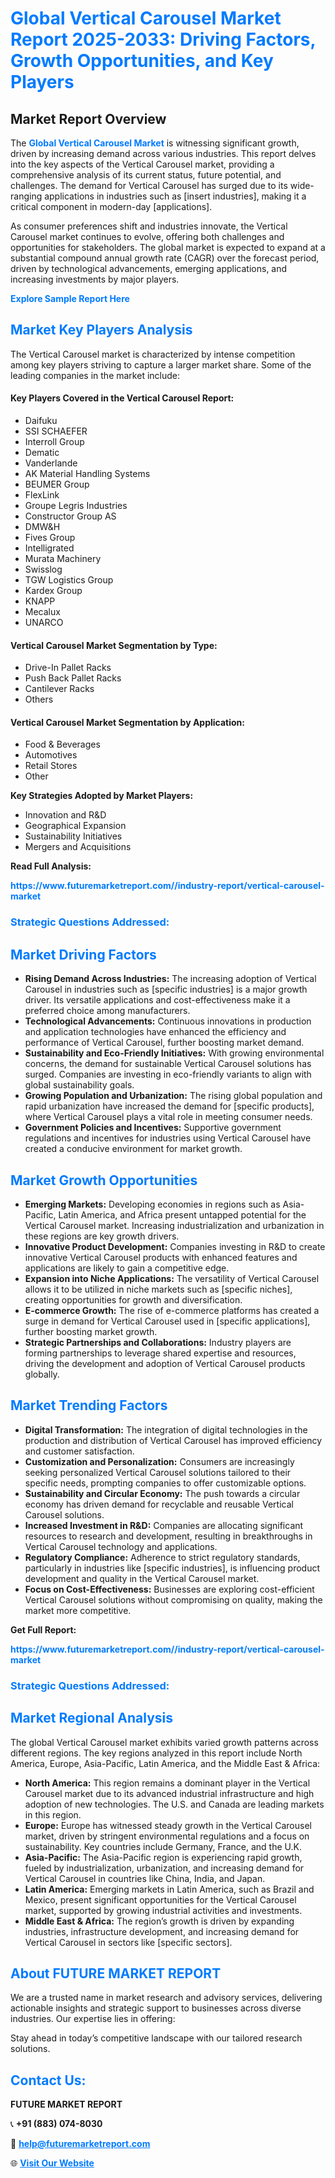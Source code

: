 <h1 style="color: #007BFF;">Global Vertical Carousel Market Report 2025-2033: Driving Factors, Growth Opportunities, and Key Players</h1>

<section id="overview">
<h2>Market Report Overview</h2>
<p>The <a href="https://www.futuremarketreport.com//industry-report/vertical-carousel-market" style="color: #007BFF; text-decoration: none;"><strong>Global Vertical Carousel Market</strong></a> is witnessing significant growth, driven by increasing demand across various industries. This report delves into the key aspects of the Vertical Carousel market, providing a comprehensive analysis of its current status, future potential, and challenges. The demand for Vertical Carousel has surged due to its wide-ranging applications in industries such as [insert industries], making it a critical component in modern-day [applications].</p>
<p>As consumer preferences shift and industries innovate, the Vertical Carousel market continues to evolve, offering both challenges and opportunities for stakeholders. The global market is expected to expand at a substantial compound annual growth rate (CAGR) over the forecast period, driven by technological advancements, emerging applications, and increasing investments by major players.</p>
</section>

<section id="overview">
<p><a href="https://www.futuremarketreport.com//request-sample/reportId=89068" style="color: #007BFF; text-decoration: none;"><strong>Explore Sample Report Here</strong></a></p>
</section>

<section id="key-players">
<h2 style="color: #007BFF;">Market Key Players Analysis</h2>
<p>The Vertical Carousel market is characterized by intense competition among key players striving to capture a larger market share. Some of the leading companies in the market include:</p>
<h4>Key Players Covered in the Vertical Carousel Report:</h4>
<ul><li>Daifuku</li><li>SSI SCHAEFER</li><li>Interroll Group</li><li>Dematic</li><li>Vanderlande</li><li>AK Material Handling Systems</li><li>BEUMER Group</li><li>FlexLink</li><li>Groupe Legris Industries</li><li>Constructor Group AS</li><li>DMW&amp;H</li><li>Fives Group</li><li>Intelligrated</li><li>Murata Machinery</li><li>Swisslog</li><li>TGW Logistics Group</li><li>Kardex Group</li><li>KNAPP</li><li>Mecalux</li><li>UNARCO</li></ul>
<h4>Vertical Carousel Market Segmentation by Type:</h4>
<ul><li>Drive-In Pallet Racks</li><li>Push Back Pallet Racks</li><li>Cantilever Racks</li><li>Others</li></ul>

<h4>Vertical Carousel Market Segmentation by Application:</h4>
<ul><li>Food &amp; Beverages</li><li>Automotives</li><li>Retail Stores</li><li>Other</li></ul>
<p><strong>Key Strategies Adopted by Market Players:</strong></p>
<ul>
<li>Innovation and R&D</li>
<li>Geographical Expansion</li>
<li>Sustainability Initiatives</li>
<li>Mergers and Acquisitions</li>
</ul>
</section>

<section>
<p><strong>Read Full Analysis: </strong></p><a href="https://www.futuremarketreport.com//industry-report/vertical-carousel-market" style="color: #007BFF; text-decoration: none;"><strong>https://www.futuremarketreport.com//industry-report/vertical-carousel-market</strong></a>
<h3 style="color: #007BFF;">Strategic Questions Addressed:</h3>
</section>

<section id="driving-factors">
<h2 style="color: #007BFF;">Market Driving Factors</h2>
<ul>
<li><strong>Rising Demand Across Industries:</strong> The increasing adoption of Vertical Carousel in industries such as [specific industries] is a major growth driver. Its versatile applications and cost-effectiveness make it a preferred choice among manufacturers.</li>
<li><strong>Technological Advancements:</strong> Continuous innovations in production and application technologies have enhanced the efficiency and performance of Vertical Carousel, further boosting market demand.</li>
<li><strong>Sustainability and Eco-Friendly Initiatives:</strong> With growing environmental concerns, the demand for sustainable Vertical Carousel solutions has surged. Companies are investing in eco-friendly variants to align with global sustainability goals.</li>
<li><strong>Growing Population and Urbanization:</strong> The rising global population and rapid urbanization have increased the demand for [specific products], where Vertical Carousel plays a vital role in meeting consumer needs.</li>
<li><strong>Government Policies and Incentives:</strong> Supportive government regulations and incentives for industries using Vertical Carousel have created a conducive environment for market growth.</li>
</ul>
</section>

<section id="growth-opportunities">
<h2 style="color: #007BFF;">Market Growth Opportunities</h2>
<ul>
<li><strong>Emerging Markets:</strong> Developing economies in regions such as Asia-Pacific, Latin America, and Africa present untapped potential for the Vertical Carousel market. Increasing industrialization and urbanization in these regions are key growth drivers.</li>
<li><strong>Innovative Product Development:</strong> Companies investing in R&D to create innovative Vertical Carousel products with enhanced features and applications are likely to gain a competitive edge.</li>
<li><strong>Expansion into Niche Applications:</strong> The versatility of Vertical Carousel allows it to be utilized in niche markets such as [specific niches], creating opportunities for growth and diversification.</li>
<li><strong>E-commerce Growth:</strong> The rise of e-commerce platforms has created a surge in demand for Vertical Carousel used in [specific applications], further boosting market growth.</li>
<li><strong>Strategic Partnerships and Collaborations:</strong> Industry players are forming partnerships to leverage shared expertise and resources, driving the development and adoption of Vertical Carousel products globally.</li>
</ul>
</section>

<section id="trending-factors">
<h2 style="color: #007BFF;">Market Trending Factors</h2>
<ul>
<li><strong>Digital Transformation:</strong> The integration of digital technologies in the production and distribution of Vertical Carousel has improved efficiency and customer satisfaction.</li>
<li><strong>Customization and Personalization:</strong> Consumers are increasingly seeking personalized Vertical Carousel solutions tailored to their specific needs, prompting companies to offer customizable options.</li>
<li><strong>Sustainability and Circular Economy:</strong> The push towards a circular economy has driven demand for recyclable and reusable Vertical Carousel solutions.</li>
<li><strong>Increased Investment in R&D:</strong> Companies are allocating significant resources to research and development, resulting in breakthroughs in Vertical Carousel technology and applications.</li>
<li><strong>Regulatory Compliance:</strong> Adherence to strict regulatory standards, particularly in industries like [specific industries], is influencing product development and quality in the Vertical Carousel market.</li>
<li><strong>Focus on Cost-Effectiveness:</strong> Businesses are exploring cost-efficient Vertical Carousel solutions without compromising on quality, making the market more competitive.</li>
</ul>
</section>

<section>
<p><strong>Get Full Report: </strong></p><a href="https://www.futuremarketreport.com//industry-report/vertical-carousel-market" style="color: #007BFF; text-decoration: none;"><strong>https://www.futuremarketreport.com//industry-report/vertical-carousel-market</strong></a>
<h3 style="color: #007BFF;">Strategic Questions Addressed:</h3>
</section>


<section id="regional-analysis">
<h2 style="color: #007BFF;">Market Regional Analysis</h2>
<p>The global Vertical Carousel market exhibits varied growth patterns across different regions. The key regions analyzed in this report include North America, Europe, Asia-Pacific, Latin America, and the Middle East & Africa:</p>
<ul>
<li><strong>North America:</strong> This region remains a dominant player in the Vertical Carousel market due to its advanced industrial infrastructure and high adoption of new technologies. The U.S. and Canada are leading markets in this region.</li>
<li><strong>Europe:</strong> Europe has witnessed steady growth in the Vertical Carousel market, driven by stringent environmental regulations and a focus on sustainability. Key countries include Germany, France, and the U.K.</li>
<li><strong>Asia-Pacific:</strong> The Asia-Pacific region is experiencing rapid growth, fueled by industrialization, urbanization, and increasing demand for Vertical Carousel in countries like China, India, and Japan.</li>
<li><strong>Latin America:</strong> Emerging markets in Latin America, such as Brazil and Mexico, present significant opportunities for the Vertical Carousel market, supported by growing industrial activities and investments.</li>
<li><strong>Middle East & Africa:</strong> The region’s growth is driven by expanding industries, infrastructure development, and increasing demand for Vertical Carousel in sectors like [specific sectors].</li>
</ul>
</section>

<footer>
<h2 style="color: #007BFF;">About FUTURE MARKET REPORT</h2>
<p>We are a trusted name in market research and advisory services, delivering actionable insights and strategic support to businesses across diverse industries. Our expertise lies in offering:</p>

<p>Stay ahead in today’s competitive landscape with our tailored research solutions.</p>

<h2 style="color: #007BFF;">Contact Us:</h2>
<p><strong>FUTURE MARKET REPORT</strong></p>
<p>📞 <strong>+91 (883) 074-8030</strong></p>
<p>📧 <strong><a href="mailto:help@futuremarketreport.com" style="color: #007BFF;">help@futuremarketreport.com</a></strong></p>
<p>🌐 <strong><a href="https://www.futuremarketreport.com/" style="color: #007BFF;">Visit Our Website</a></strong></p>
</footer>